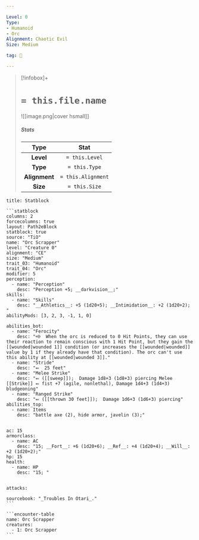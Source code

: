 ```yaml
---

Level: 0
Type:
- Humanoid
- Orc
Alignment: Chaotic Evil
Size: Medium

tag: 👹

---
```


> [!infobox]+
> #  `= this.file.name`
> ![[image.png|cover hsmall]]
> ##### Stats
> Type | Stat |
> :---:|:---:|
> **Level** | `= this.Level` |
> **Type** | `= this.Type` |
> **Alignment** | `= this.Alignment` |
> **Size** | `= this.Size` |



````ad-info
title: Statblock

```statblock
columns: 2
forcecolumns: true
layout: Path2eBlock
statblock: true
source: "TiO"
name: "Orc Scrapper"
level: "Creature 0"
alignment: "CE"
size: "Medium"
trait_03: "Humanoid"
trait_04: "Orc"
modifier: 5
perception:
  - name: "Perception"
    desc: "Perception +5; __darkvision__;"
skills:
  - name: "Skills"
    desc: "__Athletics__: +5 (1d20+5); __Intimidation__: +2 (1d20+2); "
abilityMods: [3, 2, 3, -1, 1, 0]

abilities_bot:
  - name: "Ferocity"
    desc: "⬲  When the orc is reduced to 0 Hit Points, they can use their reaction to remain conscious with 1 Hit Point, but they gain the [[wounded|wounded 1]] condition (or increases the [[wounded|wounded]] value by 1 if they already have that condition). The orc can't use this ability at [[wounded|wounded 3]]."
  - name: "Stride"
    desc: "⬻  25 feet"
  - name: "Melee Strike"
    desc: "⬻ ([[sweep]]);  Damage 1d8+3 (1d8+3) piercing Melee [[Strike]] ⬻ fist +7 (agile, nonlethal), Damage 1d4+3 (1d4+3) bludgeoning"
  - name: "Ranged Strike"
    desc: "⬻ ([[thrown 30 feet]]);  Damage 1d6+3 (1d6+3) piercing"
abilities_top:
  - name: Items
    desc: "battle axe (2), hide armor, javelin (3);"


ac: 15
armorclass:
  - name: AC
    desc: "15; __Fort__: +6 (1d20+6); __Ref__: +4 (1d20+4); __Will__: +2 (1d20+2);"
hp: 15
health:
  - name: HP
    desc: "15; "


attacks:

sourcebook: "_Troubles In Otari_."
```

```encounter-table
name: Orc Scrapper
creatures:
  - 1: Orc Scrapper
```

````


